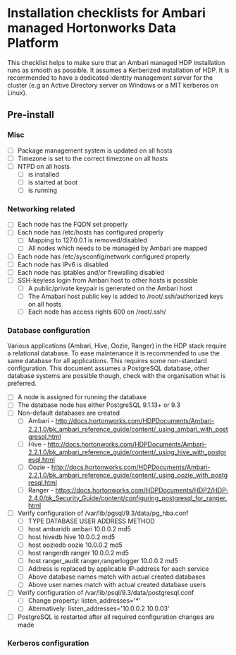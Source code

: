 # Installation checklists for Ambari managed Hortonworks Data Platform

This checklist helps to make sure that an Ambari managed HDP installation runs
as smooth as possible. It assumes a Kerberized installation of HDP. It is
recommended to have a dedicated identity management server for the cluster (e.g
an Active Directory server on Windows or a MIT kerberos on Linux).

## Pre-install

### Misc

* [ ] Package management system is updated on all hosts
* [ ] Timezone is set to the correct timezone on all hosts
* [ ] NTPD on all hosts
    * [ ] is installed
    * [ ] is started at boot
    * [ ] is running

### Networking related

* [ ] Each node has the FQDN set properly
* [ ] Each node has /etc/hosts has configured properly
    * [ ] Mapping to 127.0.0.1 is removed/disabled
    * [ ] All nodes which needs to be managed by Ambari are mapped
* [ ] Each node has /etc/sysconfig/network configured properly
* [ ] Each node has IPv6 is disabled
* [ ] Each node has iptables and/or firewalling disabled
* [ ] SSH-keyless login from Ambari host to other hosts is possible
    * [ ] A public/private keypair is generated on the Ambari host
    * [ ] The Amabari host public key is added to /root/.ssh/authorized keys on all hosts
    * [ ] Each node has access rights 600 on /root/.ssh/

### Database configuration

Various applications (Ambari, Hive, Oozie, Ranger) in the HDP stack require a
relational database. To ease maintenance it is recommended to use the same
database for all applications. This requires some non-standard configuration.
This document assumes a PostgreSQL database, other database systems are possible
though, check with the organisation what is preferred.

* [ ] A node is assigned for running the database
* [ ] The database node has either PostgreSQL 9.1.13+ or 9.3
* [ ] Non-default databases are created
    * [ ] Ambari - http://docs.hortonworks.com/HDPDocuments/Ambari-2.2.1.0/bk_ambari_reference_guide/content/_using_ambari_with_postgresql.html
    * [ ] Hive - http://docs.hortonworks.com/HDPDocuments/Ambari-2.2.1.0/bk_ambari_reference_guide/content/_using_hive_with_postgresql.html
    * [ ] Oozie - http://docs.hortonworks.com/HDPDocuments/Ambari-2.2.1.0/bk_ambari_reference_guide/content/_using_oozie_with_postgresql.html
    * [ ] Ranger - https://docs.hortonworks.com/HDPDocuments/HDP2/HDP-2.4.0/bk_Security_Guide/content/configuring_postgresql_for_ranger.html
* [ ] Verify configuration of /var/lib/pgsql/9.3/data/pg_hba.conf
    * [ ] TYPE DATABASE     USER                ADDRESS  METHOD
    * [ ] host ambaridb     ambari              10.0.0.2 md5
    * [ ] host hivedb       hive                10.0.0.2 md5
    * [ ] host ooziedb      oozie               10.0.0.2 md5
    * [ ] host rangerdb     ranger              10.0.0.2 md5
    * [ ] host ranger_audit ranger,rangerlogger 10.0.0.2 md5
    * [ ] Address is replaced by applicable IP-address for each service
    * [ ] Above database names match with actual created databases
    * [ ] Above user names match with actual created database users
* [ ] Verify configuration of /var/lib/psql/9.3/data/postgresql.conf
    * [ ] Change property: listen_addresses='*'
    * [ ]   Alternatively: listen_addresses='10.0.0.2 10.0.03'
* [ ] PostgreSQL is restarted after all required configuration changes are made

### Kerberos configuration

